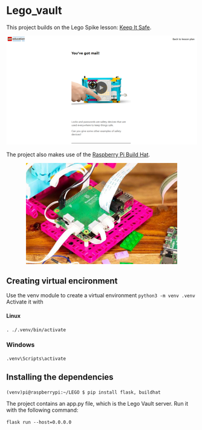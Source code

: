 # Lego_vault
This project builds on the Lego Spike lesson: [Keep It Safe](https://education.lego.com/en-au/lessons/prime-kickstart-a-business/keep-it-safe/). 

![Image of lesson 7 from Lego Education](images/Lesson_7.png "Lego Education's lesson 7")


The project also makes use of the [Raspberry Pi Build Hat](https://www.raspberrypi.com/products/build-hat/).
<p align="center">
  <img src="images/build-hat.jpg" alt="Picture" width="400" style="margin: 0 auto" /></img>
</p>

## Creating virtual encironment
Use the venv module to create a virtual environment
`python3 -m venv .venv`
Activate it with
#### Linux
`. ./.venv/bin/activate`
### Windows
`.venv\Scripts\activate`

## Installing the dependencies
`(venv)pi@raspberrypi:~/LEGO $ pip install flask, buildhat`

The project contains an app.py file, which is the Lego Vault server. Run it with the following command:

`flask run --host=0.0.0.0`
